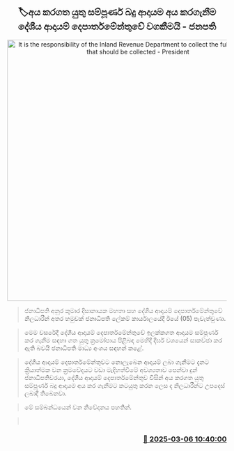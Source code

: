 <p align='center'><b><h2 align='center' title='It is the responsibility of the Inland Revenue Department to collect the full tax revenue that should be collected - President'>🏷අය කරගත යුතු සම්පූර්ණ බදු ආදායම අය කරගැනීම දේශීය ආදායම් දෙපාර්තමේන්තුවේ වගකීමයි - ජනපති</h2></b></p>
<p align='center'><img src='https://helakuru.sgp1.cdn.digitaloceanspaces.com/esana/images/lib/anura-president-gov-ty.jpg' width='600' alt='It is the responsibility of the Inland Revenue Department to collect the full tax revenue that should be collected - President'></p>

> ජනාධිපති අනුර කුමාර දිසානායක මහතා සහ දේශීය ආදායම් දෙපාර්තමේන්තුවේ නිලධාරීන් අතර හමුවක් ජනාධිපති ලේකම් කාර්යාලයේදී ඊයේ (05) පැවැත්වුණා.

> මෙම වසරේදී දේශීය ආදායම් දෙපාර්තමේන්තුවේ ඉලක්කගත ආදායම සම්පූර්ණ කර ගැනීම සඳහා ගත යුතු ක්‍රමෝපාය පිළිබඳ මෙහිදී දීර්ඝ වශයෙන් සාකච්ඡා කර ඇති බවයි ජනාධිපති මාධ්‍ය අංශය සඳහන් කළේ.

> දේශීය ආදායම් දෙපාර්තමේන්තුවට නොලැබෙන ආදායම් ලබා ගැනීමට දැනට ක්‍රියාත්මක වන ක්‍රමවේදයට වඩා මැදිහත්වීමේ අවශ්‍යතාව පෙන්වා දුන් ජනාධිපතිවරයා, දේශීය ආදායම් දෙපාර්තමේන්තුව විසින් අය කරගත යුතු සම්පූර්ණ බදු ආදායම අය කර ගැනීමට කටයුතු කරන ලෙස ද නිලධාරීන්ට උපදෙස් ලබාදී තිබෙනවා.

> මේ සම්බන්ධයෙන් වන නිවේදනය පහතින්. 

>  



<h3 align='right'><a href='https://www.helakuru.lk/esana/p/108077/'>📅 2025-03-06 10:40:00</a></h3>
